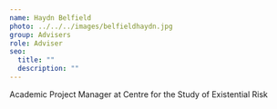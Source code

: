```yaml
---
name: Haydn Belfield
photo: ../../../images/belfieldhaydn.jpg
group: Advisers
role: Adviser
seo:
  title: ""
  description: ""
---
```


Academic Project Manager at Centre for the Study of Existential Risk
